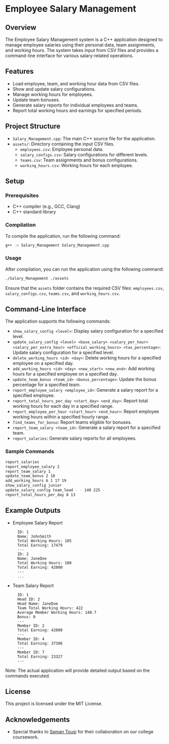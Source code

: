 # Employee Salary Management

## Overview
The Employee Salary Management system is a C++ application designed to manage employee salaries using their personal data, team assignments, and working hours. The system takes input from CSV files and provides a command-line interface for various salary-related operations.

## Features
- Load employee, team, and working hour data from CSV files.
- Show and update salary configurations.
- Manage working hours for employees.
- Update team bonuses.
- Generate salary reports for individual employees and teams.
- Report total working hours and earnings for specified periods.

## Project Structure
- `Salary_Management.cpp`: The main C++ source file for the application.
- `assets/`: Directory containing the input CSV files.
  - `employees.csv`: Employee personal data.
  - `salary_configs.csv`: Salary configurations for different levels.
  - `teams.csv`: Team assignments and bonus configurations.
  - `working_hours.csv`: Working hours for each employee.

## Setup

### Prerequisites
- C++ compiler (e.g., GCC, Clang)
- C++ standard library

### Compilation
To compile the application, run the following command:
```bash
g++ -o Salary_Management Salary_Management.cpp
```

### Usage
After compilation, you can run the application using the following command:
```bash
./Salary_Management ./assets
```

Ensure that the `assets` folder contains the required CSV files: `employees.csv`, `salary_configs.csv`, `teams.csv`, and `working_hours.csv`.

## Command-Line Interface

The application supports the following commands:

- `show_salary_config <level>`: Display salary configuration for a specified level.
- `update_salary_config <level> <base_salary> <salary_per_hour> <salary_per_extra_hour> <official_working_hours> <tax_percentage>`: Update salary configuration for a specified level.
- `delete_working_hours <id> <day>`: Delete working hours for a specified employee on a specified day.
- `add_working_hours <id> <day> <new_start> <new_end>`: Add working hours for a specified employee on a specified day.
- `update_team_bonus <team_id> <bonus_percentage>`: Update the bonus percentage for a specified team.
- `report_employee_salary <employee_id>`: Generate a salary report for a specified employee.
- `report_total_hours_per_day <start_day> <end_day>`: Report total working hours for each day in a specified range.
- `report_employee_per_hour <start_hour> <end_hour>`: Report employee working hours within a specified hourly range.
- `find_teams_for_bonus`: Report teams eligible for bonuses.
- `report_team_salary <team_id>`: Generate a salary report for a specified team.
- `report_salaries`: Generate salary reports for all employees.

### Sample Commands
```sh
report_salaries
report_employee_salary 2
report_team_salary 1
update_team_bonus 2 10
add_working_hours 6 1 17 19
show_salary_config junior
update_salary_config team_lead - - 140 225 -
report_total_hours_per_day 8 13
```

## Example Outputs

- Employee Salary Report
  ```
    ID: 1
    Name: JohnSmith
    Total Working Hours: 105
    Total Earning: 17479
    ---
    ID: 2
    Name: JaneDoe
    Total Working Hours: 100
    Total Earning: 42000
    ---
    ...
  ```
- Team Salary Report
  ```
    ID: 1
    Head ID: 2
    Head Name: JaneDoe
    Team Total Working Hours: 422
    Average Member Working Hours: 140.7
    Bonus: 0
    ---
    Member ID: 2
    Total Earning: 42000
    ---
    Member ID: 4
    Total Earning: 37306
    ---
    Member ID: 7
    Total Earning: 23327
    ---
  ```

Note: The actual application will provide detailed output based on the commands executed.

## License
This project is licensed under the MIT License.

## Acknowledgements

- Special thanks to [Saman Tousi](https://github.com/Saman2C) for their collaboration on our college coursework.
